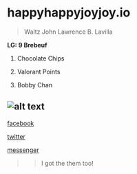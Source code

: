 # happyhappyjoyjoy.io
> Waltz John Lawrence B. Lavilla

**LG: 9 Brebeuf**
1. Chocolate Chips

2. Valorant Points

3. Bobby Chan

![alt text](![anatoly-moskvin-doll](https://user-images.githubusercontent.com/122340938/212211209-6a8df9ab-5323-40cb-aa19-5e2e5313f05b.jpg))
----------
[facebook](https://www.facebook.com)

[twitter](https://www.twitter.com)

[messenger](https://www.messenger/com)
>>I got the them too!
